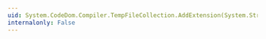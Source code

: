 ```yaml
---
uid: System.CodeDom.Compiler.TempFileCollection.AddExtension(System.String,System.Boolean)
internalonly: False
---
```

